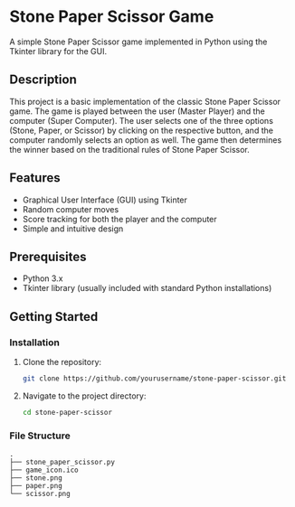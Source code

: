 # Stone Paper Scissor Game

A simple Stone Paper Scissor game implemented in Python using the Tkinter library for the GUI.

## Description

This project is a basic implementation of the classic Stone Paper Scissor game. The game is played between the user (Master Player) and the computer (Super Computer). The user selects one of the three options (Stone, Paper, or Scissor) by clicking on the respective button, and the computer randomly selects an option as well. The game then determines the winner based on the traditional rules of Stone Paper Scissor.

## Features

- Graphical User Interface (GUI) using Tkinter
- Random computer moves
- Score tracking for both the player and the computer
- Simple and intuitive design

## Prerequisites

- Python 3.x
- Tkinter library (usually included with standard Python installations)

## Getting Started

### Installation

1. Clone the repository:
    ```bash
    git clone https://github.com/yourusername/stone-paper-scissor.git
    ```
2. Navigate to the project directory:
    ```bash
    cd stone-paper-scissor
    ```

### File Structure

```plaintext
.
├── stone_paper_scissor.py
├── game_icon.ico
├── stone.png
├── paper.png
└── scissor.png
